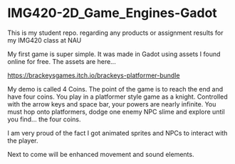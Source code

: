 # IMG420-2D_Game_Engines-Gadot
This is my student repo. regarding any products or assignment results for my IMG420 class at NAU

My first game is super simple.
It was made in Gadot using assets I found online for free.
The assets are here...

https://brackeysgames.itch.io/brackeys-platformer-bundle

My demo is called 4 Coins. The point of the game is to reach the end and have four coins.
You play in a platformer style game as a knight. 
Controlled with the arrow keys and space bar, your powers are nearly infinite.
You must hop onto platformers, dodge one enemy NPC slime and explore until you find... the four coins.

I am very proud of the fact I got animated sprites and NPCs to interact with the player.

Next to come will be enhanced movement and sound elements.


